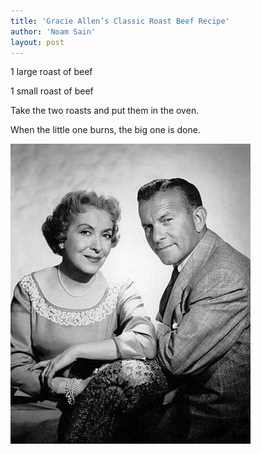 ```yaml
---
title: 'Gracie Allen’s Classic Roast Beef Recipe'
author: 'Noam Sain'
layout: post
---
```


1 large roast of beef

1 small roast of beef

Take the two roasts and put them in the oven.

When the little one burns, the big one is done.

![Burns and Allen](/assets/2014/2014-10-Burns-and-Allen.jpg "Burns and Allen")
